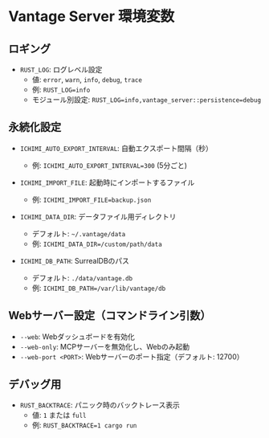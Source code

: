 # Vantage Server 環境変数

## ロギング
- `RUST_LOG`: ログレベル設定
  - 値: `error`, `warn`, `info`, `debug`, `trace`
  - 例: `RUST_LOG=info`
  - モジュール別設定: `RUST_LOG=info,vantage_server::persistence=debug`

## 永続化設定
- `ICHIMI_AUTO_EXPORT_INTERVAL`: 自動エクスポート間隔（秒）
  - 例: `ICHIMI_AUTO_EXPORT_INTERVAL=300` (5分ごと)
  
- `ICHIMI_IMPORT_FILE`: 起動時にインポートするファイル
  - 例: `ICHIMI_IMPORT_FILE=backup.json`

- `ICHIMI_DATA_DIR`: データファイル用ディレクトリ
  - デフォルト: `~/.vantage/data`
  - 例: `ICHIMI_DATA_DIR=/custom/path/data`

- `ICHIMI_DB_PATH`: SurrealDBのパス
  - デフォルト: `./data/vantage.db`
  - 例: `ICHIMI_DB_PATH=/var/lib/vantage/db`

## Webサーバー設定（コマンドライン引数）
- `--web`: Webダッシュボードを有効化
- `--web-only`: MCPサーバーを無効化し、Webのみ起動
- `--web-port <PORT>`: Webサーバーのポート指定（デフォルト: 12700）

## デバッグ用
- `RUST_BACKTRACE`: パニック時のバックトレース表示
  - 値: `1` または `full`
  - 例: `RUST_BACKTRACE=1 cargo run`